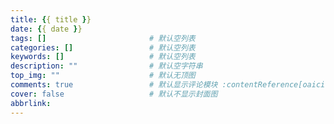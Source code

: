 ```yaml
---
title: {{ title }}
date: {{ date }}
tags: []                       # 默认空列表
categories: []                 # 默认空列表
keywords: []                   # 默认空列表
description: ""                # 默认空字符串
top_img: ""                    # 默认无顶图
comments: true                 # 默认显示评论模块 :contentReference[oaicite:6]{index=6}
cover: false                   # 默认不显示封面图
abbrlink:
---
```

